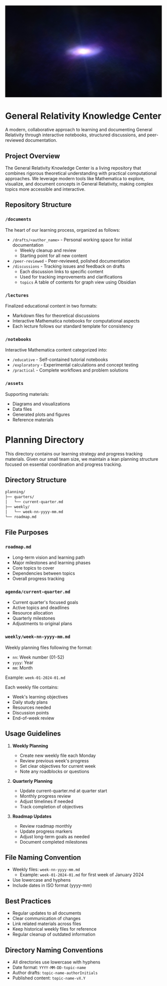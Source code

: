 ![](./assets/attch/viktor-forgacs-iMBBagKV6tc-unsplash.jpg)
# General Relativity Knowledge Center 
A modern, collaborative approach to learning and documenting General Relativity through interactive notebooks, structured discussions, and peer-reviewed documentation.


## Project Overview

The General Relativity Knowledge Center is a living repository that combines rigorous theoretical understanding with practical computational approaches. We leverage modern tools like Mathematica to explore, visualize, and document concepts in General Relativity, making complex topics more accessible and interactive.

## Repository Structure

### `/documents`
The heart of our learning process, organized as follows:
- `/drafts/<author_name>` - Personal working space for initial documentation
  - Weekly cleanup and review
  - Starting point for all new content
- `/peer-reviewed` - Peer-reviewed, polished documentation
- `/discussions` - Tracking issues and feedback on drafts
  - Each discussion links to specific content
  - Used for tracking improvements and clarifications
  - `topics` A table of contents for graph view using Obsidian

### `/lectures`
Finalized educational content in two formats:
- Markdown files for theoretical discussions
- Interactive Mathematica notebooks for computational aspects
- Each lecture follows our standard template for consistency

### `/notebooks`
Interactive Mathematica content categorized into:
- `/educative` - Self-contained tutorial notebooks
- `/exploratory` - Experimental calculations and concept testing
- `/practical` - Complete workflows and problem solutions

### `/assets`
Supporting materials:
- Diagrams and visualizations
- Data files
- Generated plots and figures
- Reference materials

# Planning Directory

This directory contains our learning strategy and progress tracking materials. Given our small team size, we maintain a lean planning structure focused on essential coordination and progress tracking.

## Directory Structure
```
planning/
├── quarters/
│   └── current-quarter.md
├── weekly/
│   └── week-nn-yyyy-mm.md
└── roadmap.md
```

## File Purposes

### `roadmap.md`
- Long-term vision and learning path
- Major milestones and learning phases
- Core topics to cover
- Dependencies between topics
- Overall progress tracking

### `agenda/current-quarter.md`
- Current quarter's focused goals
- Active topics and deadlines
- Resource allocation
- Quarterly milestones
- Adjustments to original plans

### `weekly/week-nn-yyyy-mm.md`
Weekly planning files following the format:
- `nn`: Week number (01-52)
- `yyyy`: Year
- `mm`: Month

Example: `week-01-2024-01.md`

Each weekly file contains:
- Week's learning objectives
- Daily study plans
- Resources needed
- Discussion points
- End-of-week review

## Usage Guidelines

1. **Weekly Planning**
   - Create new weekly file each Monday
   - Review previous week's progress
   - Set clear objectives for current week
   - Note any roadblocks or questions

2. **Quarterly Planning**
   - Update current-quarter.md at quarter start
   - Monthly progress review
   - Adjust timelines if needed
   - Track completion of objectives

3. **Roadmap Updates**
   - Review roadmap monthly
   - Update progress markers
   - Adjust long-term goals as needed
   - Document completed milestones

## File Naming Convention
- Weekly files: `week-nn-yyyy-mm.md`
  - Example: `week-01-2024-01.md` for first week of January 2024
- Use lowercase and hyphens
- Include dates in ISO format (yyyy-mm)

## Best Practices
- Regular updates to all documents
- Clear communication of changes
- Link related materials across files
- Keep historical weekly files for reference
- Regular cleanup of outdated information
## Directory Naming Conventions
- All directories use lowercase with hyphens
- Date format: `YYYY-MM-DD-topic-name`
- Author drafts: `topic-name-authorInitials`
- Published content: `topic-name-vX.Y`
